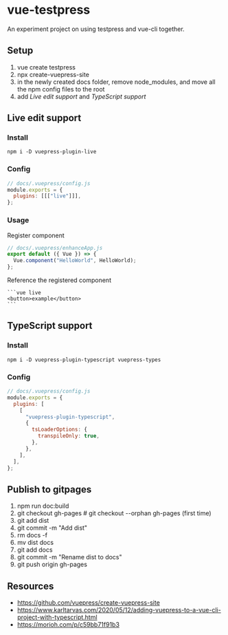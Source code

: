 # vue-testpress

An experiment project on using testpress and vue-cli together.

## Setup

1. vue create testpress
2. npx create-vuepress-site
3. in the newly created docs folder, remove node_modules, and move all the npm config files to the root
4. add _Live edit support_ and _TypeScript support_

## Live edit support

### Install

```
npm i -D vuepress-plugin-live
```

### Config

```js
// docs/.vuepress/config.js
module.exports = {
  plugins: [[["live"]]],
};
```

### Usage

Register component

```js
// docs/.vuepress/enhanceApp.js
export default ({ Vue }) => {
  Vue.component("HelloWorld", HelloWorld);
};
```

Reference the registered component

````
```vue live
<button>example</button>
```
````

## TypeScript support

### Install

```
npm i -D vuepress-plugin-typescript vuepress-types
```

### Config

```js
// docs/.vuepress/config.js
module.exports = {
  plugins: [
    [
      "vuepress-plugin-typescript",
      {
        tsLoaderOptions: {
          transpileOnly: true,
        },
      },
    ],
  ],
};
```

## Publish to gitpages

1. npm run doc:build
2. git checkout gh-pages # git checkout --orphan gh-pages (first time)
3. git add dist
4. git commit -m "Add dist"
5. rm docs -f
6. mv dist docs
7. git add docs
8. git commit -m "Rename dist to docs"
9. git push origin gh-pages

## Resources

- https://github.com/vuepress/create-vuepress-site
- https://www.karltarvas.com/2020/05/12/adding-vuepress-to-a-vue-cli-project-with-typescript.html
- https://morioh.com/p/c59bb71f91b3
